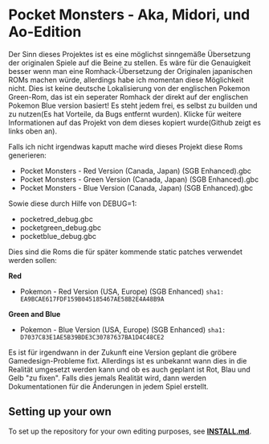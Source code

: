 # Pocket Monsters - Aka, Midori, und Ao-Edition

Der Sinn dieses Projektes ist es eine möglichst sinngemäße Übersetzung der originalen Spiele auf die Beine zu stellen. Es wäre für die Genauigkeit besser wenn man eine Romhack-Übersetzung der Originalen japanischen ROMs machen würde, allerdings habe ich momentan diese Möglichkeit nicht. Dies ist keine deutsche Lokalisierung von der englischen Pokemon Green-Rom, das ist ein seperater Romhack der direkt auf der englischen Pokemon Blue version basiert! Es steht jedem frei, es selbst zu builden und zu nutzen(Es hat Vorteile, da Bugs entfernt wurden). Klicke für weitere Informationen auf das Projekt von dem dieses kopiert wurde(Github zeigt es links oben an).


Falls ich nicht irgendwas kaputt mache wird dieses Projekt diese Roms generieren:

* Pocket Monsters - Red Version (Canada, Japan) (SGB Enhanced).gbc 
* Pocket Monsters - Green Version (Canada, Japan) (SGB Enhanced).gbc  
* Pocket Monsters - Blue Version (Canada, Japan) (SGB Enhanced).gbc 

Sowie diese durch Hilfe von DEBUG=1:
* pocketred_debug.gbc
* pocketgreen_debug.gbc
* pocketblue_debug.gbc


Dies sind die Roms die für später kommende static patches verwendet werden sollen:

**Red**
- Pokemon - Red Version (USA, Europe) (SGB Enhanced) `sha1: EA9BCAE617FDF159B045185467AE58B2E4A48B9A`

**Green and Blue**
- Pokemon - Blue Version (USA, Europe) (SGB Enhanced) `sha1: D7037C83E1AE5B39BDE3C30787637BA1D4C48CE2`

Es ist für irgendwann in der Zukunft eine Version geplant die gröbere Gamedesign-Probleme fixt. Allerdings ist es unbekannt wann dies in die Realität umgesetzt werden kann und ob es auch geplant ist Rot, Blau und Gelb "zu fixen". Falls dies jemals Realität wird, dann werden Dokumentationen für die Änderungen in jedem Spiel erstellt.

## Setting up your own

To set up the repository for your own editing purposes, see [**INSTALL.md**](INSTALL.md).
